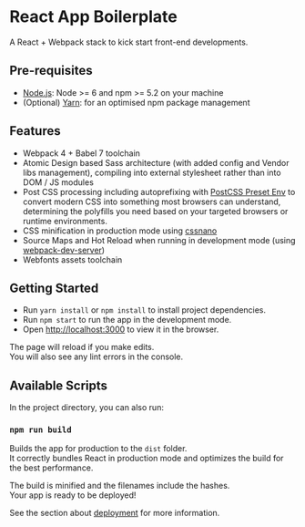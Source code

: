 # React App Boilerplate
A React + Webpack stack to kick start front-end developments.


## Pre-requisites

* [Node.js](https://nodejs.org/): Node >= 6 and npm >= 5.2 on your machine
* (Optional) [Yarn](https://yarnpkg.com/en/docs/install): for an optimised npm package management


## Features

* Webpack 4 + Babel 7 toolchain
* Atomic Design based Sass architecture (with added config and Vendor libs management), compiling into external stylesheet rather than into DOM / JS modules
* Post CSS processing including autoprefixing with [PostCSS Preset Env](https://github.com/csstools/postcss-preset-env) to convert modern CSS into something most browsers can understand, determining the polyfills you need based on your targeted browsers or runtime environments.
* CSS minification in production mode using [cssnano](https://cssnano.co/)
* Source Maps and Hot Reload when running in development mode (using [webpack-dev-server](https://github.com/webpack/webpack-dev-server))
* Webfonts assets toolchain


## Getting Started

* Run `yarn install` or `npm install` to install project dependencies.
* Run `npm start` to run the app in the development mode.
* Open [http://localhost:3000](http://localhost:3000) to view it in the browser.

The page will reload if you make edits.<br>
You will also see any lint errors in the console.


## Available Scripts

In the project directory, you can also run:

### `npm run build`

Builds the app for production to the `dist` folder.<br>
It correctly bundles React in production mode and optimizes the build for the best performance.

The build is minified and the filenames include the hashes.<br>
Your app is ready to be deployed!

See the section about [deployment](https://facebook.github.io/create-react-app/docs/deployment) for more information.
